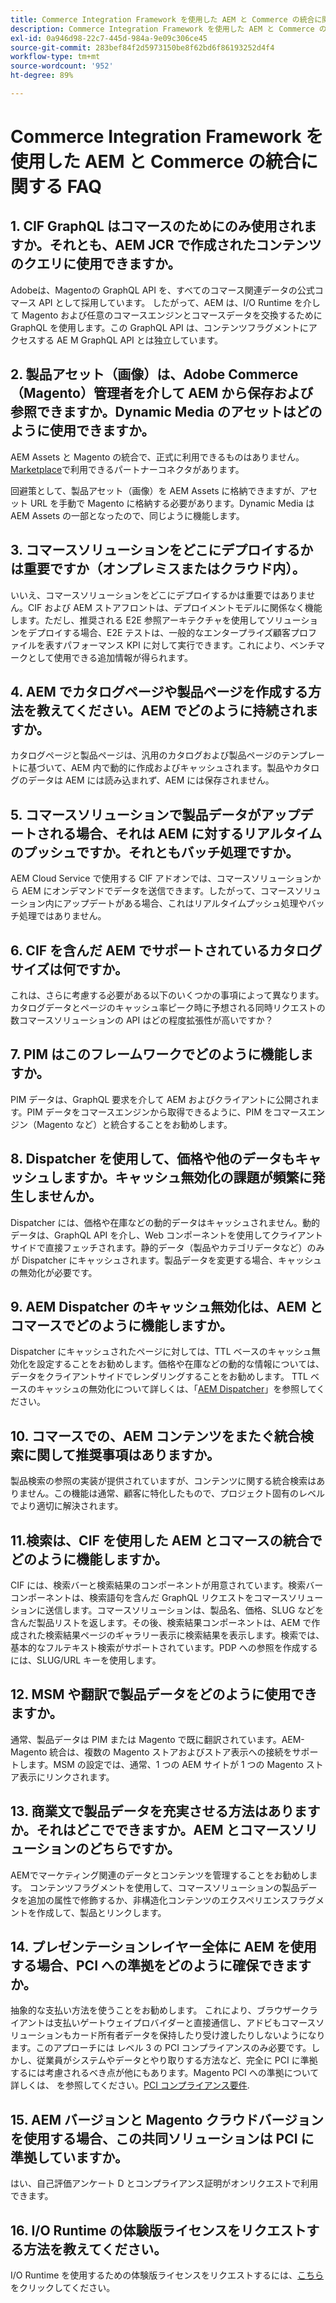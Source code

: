 ```yaml
---
title: Commerce Integration Framework を使用した AEM と Commerce の統合に関する FAQ
description: Commerce Integration Framework を使用した AEM と Commerce の統合に関する FAQ
exl-id: 0a946d98-22c7-445d-984a-9e09c306ce45
source-git-commit: 283bef84f2d5973150be8f62bd6f86193252d4f4
workflow-type: tm+mt
source-wordcount: '952'
ht-degree: 89%

---
```


# Commerce Integration Framework を使用した AEM と Commerce の統合に関する FAQ

## 1. CIF GraphQL はコマースのためにのみ使用されますか。それとも、AEM JCR で作成されたコンテンツのクエリに使用できますか。

Adobeは、Magentoの GraphQL API を、すべてのコマース関連データの公式コマース API として採用しています。 したがって、AEM は、I/O Runtime を介して Magento および任意のコマースエンジンとコマースデータを交換するために GraphQL を使用します。この GraphQL API は、コンテンツフラグメントにアクセスする AE M GraphQL API とは独立しています。

## 2. 製品アセット（画像）は、Adobe Commerce（Magento）管理者を介して AEM から保存および参照できますか。Dynamic Media のアセットはどのように使用できますか。

AEM Assets と Magento の統合で、正式に利用できるものはありません。[Marketplace](https://marketplace.magento.com/bounteous-dam.html)で利用できるパートナーコネクタがあります。

回避策として、製品アセット（画像）を AEM Assets に格納できますが、アセット URL を手動で Magento に格納する必要があります。Dynamic Media は AEM Assets の一部となったので、同じように機能します。

## 3. コマースソリューションをどこにデプロイするかは重要ですか（オンプレミスまたはクラウド内）。

いいえ、コマースソリューションをどこにデプロイするかは重要ではありません。CIF および AEM ストアフロントは、デプロイメントモデルに関係なく機能します。ただし、推奨される E2E 参照アーキテクチャを使用してソリューションをデプロイする場合、E2E テストは、一般的なエンタープライズ顧客プロファイルを表すパフォーマンス KPI に対して実行できます。これにより、ベンチマークとして使用できる追加情報が得られます。

## 4. AEM でカタログページや製品ページを作成する方法を教えてください。AEM でどのように持続されますか。

カタログページと製品ページは、汎用のカタログおよび製品ページのテンプレートに基づいて、AEM 内で動的に作成およびキャッシュされます。製品やカタログのデータは AEM には読み込まれず、AEM には保存されません。

## 5. コマースソリューションで製品データがアップデートされる場合、それは AEM に対するリアルタイムのプッシュですか。それともバッチ処理ですか。

AEM Cloud Service で使用する CIF アドオンでは、コマースソリューションから AEM にオンデマンドでデータを送信できます。したがって、コマースソリューション内にアップデートがある場合、これはリアルタイムプッシュ処理やバッチ処理ではありません。

## 6. CIF を含んだ AEM でサポートされているカタログサイズは何ですか。

これは、さらに考慮する必要がある以下のいくつかの事項によって異なります。カタログデータとページのキャッシュ率ピーク時に予想される同時リクエストの数コマースソリューションの API はどの程度拡張性が高いですか？

## 7. PIM はこのフレームワークでどのように機能しますか。

PIM データは、GraphQL 要求を介して AEM およびクライアントに公開されます。PIM データをコマースエンジンから取得できるように、PIM をコマースエンジン（Magento など）と統合することをお勧めします。

## 8. Dispatcher を使用して、価格や他のデータもキャッシュしますか。キャッシュ無効化の課題が頻繁に発生しませんか。

Dispatcher には、価格や在庫などの動的データはキャッシュされません。動的データは、GraphQL API を介し、Web コンポーネントを使用してクライアントサイドで直接フェッチされます。静的データ（製品やカテゴリデータなど）のみが Dispatcher にキャッシュされます。製品データを変更する場合、キャッシュの無効化が必要です。

## 9. AEM Dispatcher のキャッシュ無効化は、AEM とコマースでどのように機能しますか。

Dispatcher にキャッシュされたページに対しては、TTL ベースのキャッシュ無効化を設定することをお勧めします。価格や在庫などの動的な情報については、データをクライアントサイドでレンダリングすることをお勧めします。 TTL ベースのキャッシュの無効化について詳しくは、「[AEM Dispatcher](https://helpx.adobe.com/jp/experience-manager/kb/optimizing-the-dispatcher-cache.html)」を参照してください。

## 10. コマースでの、AEM コンテンツをまたぐ統合検索に関して推奨事項はありますか。

製品検索の参照の実装が提供されていますが、コンテンツに関する統合検索はありません。この機能は通常、顧客に特化したもので、プロジェクト固有のレベルでより適切に解決されます。

## 11.検索は、CIF を使用した AEM とコマースの統合でどのように機能しますか。

CIF には、検索バーと検索結果のコンポーネントが用意されています。検索バーコンポーネントは、検索語句を含んだ GraphQL リクエストをコマースソリューションに送信します。コマースソリューションは、製品名、価格、SLUG などを含んだ製品リストを返します。その後、検索結果コンポーネントは、AEM で作成された検索結果ページのギャラリー表示に検索結果を表示します。検索では、基本的なフルテキスト検索がサポートされています。PDP への参照を作成するには、SLUG/URL キーを使用します。

## 12. MSM や翻訳で製品データをどのように使用できますか。

通常、製品データは PIM または Magento で既に翻訳されています。AEM-Magento 統合は、複数の Magento ストアおよびストア表示への接続をサポートします。MSM の設定では、通常、1 つの AEM サイトが 1 つの Magento ストア表示にリンクされます。

## 13. 商業文で製品データを充実させる方法はありますか。それはどこでできますか。AEM とコマースソリューションのどちらですか。

AEMでマーケティング関連のデータとコンテンツを管理することをお勧めします。 コンテンツフラグメントを使用して、コマースソリューションの製品データを追加の属性で修飾するか、非構造化コンテンツのエクスペリエンスフラグメントを作成して、製品とリンクします。

## 14. プレゼンテーションレイヤー全体に AEM を使用する場合、PCI への準拠をどのように確保できますか。

抽象的な支払い方法を使うことをお勧めします。 これにより、ブラウザークライアントは支払いゲートウェイプロバイダーと直接通信し、アドビもコマースソリューションもカード所有者データを保持したり受け渡したりしないようになります。このアプローチには レベル 3 の PCI コンプライアンスのみ必要です。しかし、従業員がシステムやデータとやり取りする方法など、完全に PCI に準拠するには考慮されるべき点が他にもあります。Magento PCI への準拠について詳しくは、 を参照してください。[PCI コンプライアンス要件](https://magento.com/pci-compliance).

## 15. AEM バージョンと Magento クラウドバージョンを使用する場合、この共同ソリューションは PCI に準拠していますか。

はい、自己評価アンケート D とコンプライアンス証明がオンリクエストで利用できます。

## 16. I/O Runtime の体験版ライセンスをリクエストする方法を教えてください。

I/O Runtime を使用するための体験版ライセンスをリクエストするには、[こちら](https://adobeio.typeform.com/to/obqgRm)をクリックしてください。
